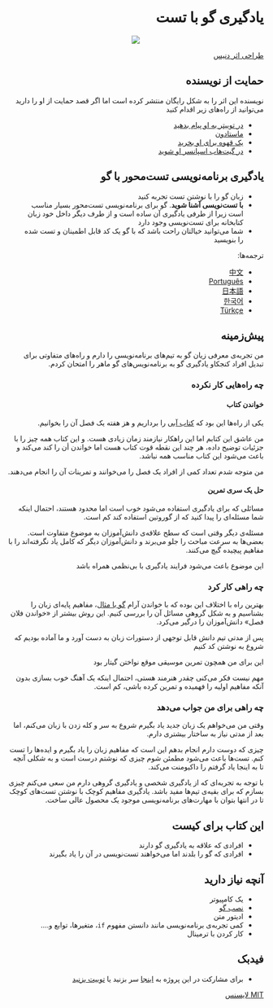 <div align="right" dir="rtl" style="direction: rtl;">


# یادگیری گو با تست

<div style="text-align: center">
  <img src="red-green-blue-gophers-smaller.png" />
</div>

[طراحی اثر دنیس](https://twitter.com/deniseyu21)

## حمایت از نویسنده

نویسنده‌ این اثر را به شکل رایگان منتشر کرده است اما اگر قصد حمایت از او را دارید می‌توانید از راه‌های زیر اقدام کنید

- [در توییتر به او پیام بدهید](https://twitter.com/quii)
- <a rel="me" href="https://mastodon.cloud/@quii">ماستادون</a>
- [یک قهوه برای او بخرید](https://www.buymeacoffee.com/quii)
- [در گیت‌هاب اسپانسر او شوید](https://github.com/sponsors/quii)

## یادگیری برنامه‌نویسی تست‌محور با گو

* زبان گو را با نوشتن تست تجربه کنید
* **با تست‌نویسی آشنا شوید**. گو برای برنامه‌نویسی تست‌محور بسیار مناسب است زیرا از طرفی یادگیری آن ساده است و از طرف دیگر داخل خود زبان کتابخانه برای تست‌نویسی وجود دارد
* شما می‌توانید خیالتان راحت باشد که با گو یک کد قابل اطمینان و تست شده را بنویسید

ترجمه‌ها:

- [中文](https://studygolang.gitbook.io/learn-go-with-tests)
- [Português](https://larien.gitbook.io/aprenda-go-com-testes/)
- [日本語](https://andmorefine.gitbook.io/learn-go-with-tests/)
- [한국어](https://miryang.gitbook.io/learn-go-with-tests/)
- [Türkçe](https://halilkocaoz.gitbook.io/go-programlama-dilini-ogren/)

## پیش‌زمینه

من تجربه‌ی معرفی زیان گو به تیم‌های برنامه‌نویسی را دارم و راه‌های متفاوتی برای تبدیل افراد کنجکاو یادگیری گو به برنامه‌نویس‌های گو ماهر را امتحان کردم.


### چه راه‌هایی کار نکرده

#### خواندن کتاب

یکی از راه‌ها این بود که  [کتاب آبی](https://www.amazon.co.uk/Programming-Language-Addison-Wesley-Professional-Computing/dp/0134190440) را برداریم و هز هفته یک فصل آن را بخوانیم.

من عاشق این کتابم اما این راهکار نیازمند زمان زیادی هست. و این کتاب همه چیز را با جزئیات توضیح داده، هر چند این نقطه قوت کتاب هست اما خواندن أن را کند می‌کند و باعث می‌شود این کتاب مناسب همه نباشد.

من متوجه شدم تعداد کمی از افراد یک فصل را می‌خوانند و تمرینات آن را انجام می‌دهند.

#### حل یک سری تمرین

مسائلی که برای یادگیری استفاده می‌شود خوب است اما محدود هستند، احتمال اینکه شما مسئله‌ای را پیدا کنید که از گوروتین استفاده کند کم است.

مسئله‌ی دیگر وقتی است که سطح علاقه‌ی دانش‌آموزان به موضوع متفاوت است. بعضی‌ها به سرعت مباحث را جلو می‌برند و دانش‌آموزان دیگر که کامل یاد نگرفته‌اند را با مفاهیم پیچیده گیچ می‌کنند.

این موضوع باعث می‌شود فرایند یادگیری با بی‌نظمی همراه باشد

### چه راهی کار کرد

 بهترین راه با اختلاف این بوده که با خواندن آرام [گو با مثال](https://gobyexample.com/)، مفاهیم پایه‌ای زبان را بشناسیم و به شکل گروهی مسائل آن را بررسی کنیم. این روش بیشتر از «خواندن فلان فصل» دانش‌آموزان را درگیر می‌کرد.

پس از مدتی تیم دانش قابل توجهی از دستورات زبان به دست آورد و ما آماده بودیم که شروع به نوشتن کد کنیم

این برای من همچون تمرین موسیقی موقع نواختن گیتار بود

مهم نیست فکر می‌کنی چقدر هنرمند هستی، احتمال اینکه یک آهنگ خوب بسازی بدون آنکه مفاهیم اولیه را فهمیده و تمرین کرده باشی، کم است.


### چه راهی برای من جواب می‌دهد

وقتی من می‌خواهم یک زبان جدید یاد بگیرم شروع به سر و کله زدن با زبان می‌کنم، اما بعد از مدتی نیاز به ساختار بیشتری دارم.

چیزی که دوست دارم انجام بدهم این است که مفاهیم زبان را یاد بگیرم و ایده‌ها را تست کنم. تست‌ها باعث می‌شود مطمئن شوم چیزی که نوشتم درست است و به شکلی آنچه تا به اینجا یاد گرفتم را داکیومنت می‌کند.

با توجه به تجربه‌ای که از یادگیری شخصی و یادگیری گروهی دارم من سعی می‌کنم چیزی بسازم که برای بقیه‌ی تیم‌ها مفید باشد. یادگیری مفاهیم کوچک با نوشتن تست‌های کوچک تا در انتها بتوان با مهارت‌های برنامه‌نویسی موجود یک محصول عالی ساخت.


## این کتاب برای کیست

* افرادی که علاقه به یادگیری گو دارند
* افرادی که گو را بلدند اما می‌خواهند تست‌نویسی در آن را یاد بگیرند

## آنچه نیاز دارید

* یک کامپیوتر
* [نصب گو](https://golang.org/)
* ادیتور متن
* کمی تجربه‌ی برنامه‌نویسی مانند دانستن مفهوم `if`، متغیرها، توابع و....
* کار کردن با ترمینال

## فیدبک

* برای مشارکت در این پروژه به [اینجا](https://github.com/quii/learn-go-with-tests) سر بزنید یا [توییت بزنید](https://twitter.com/quii)

[MIT لایسنس](https://github.com/quii/learn-go-with-tests/blob/main/LICENSE.md)

</div>